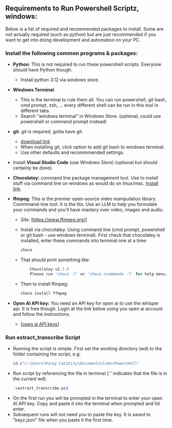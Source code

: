 ## Requirements to Run Powershell Scriptz, windows:

Below is a list of required and recommended packages to install. Some are not actually required (such as python) but are just recommended if you want to get into doing development and automation on your PC.

### Install the following common programs & packages:

- **Python**: This is not required to run these powershell scripts. Everyone should have Python though.
  - Install python 3.12 via windows store.
- **Windows Terminal**:
  - This is the terminal to rule them all. You can run powershell, git bash, cmd prompt, zsh, ... every different shell can be run in this tool in different tabs.
  - Search "windows terminal" in Windows Store. (optional, could use powershell or command prompt instead)
- **git**. git is required, gotta have git.
  - [download link](https://git-scm.com/downloads/win)
  - When installing git, click option to add git bash to windows terminal.
  - Use other defaults and recommmended settings.
- Install **Visual Studio Code** (use Windows Store) (optional but should certainly be done).
- **Chocolatey:** command line package management tool. Use to install stuff via command line on windows as would do on linux/mac. [Install link](https://chocolatey.org/install).
- **ffmpeg**: This is the premier open-source video manipulation library. Commmand-line tool. It is the tits. Use an LLM to help you formulate your commands and you'll have mastery over video, images and audio.
  - *Site*: [https://www.ffmpeg.org/]
  - Install via chocolatey. Using command line (cmd prompt, powershell or git bash - use windows terminal). First check that chocolatey is installed, enter these commands into terminal one at a time:
  
    ```powershell
    choco
    ```

  - That should print something like:

    ```powershell
        Chocolatey v2.3.0
        Please run 'choco -?' or 'choco <command> -?' for help menu.
    ```

  - Then to install ffmpeg:

    ```powershell
    choco install ffmpeg
    ```

- **Open AI API key:** You need an API key for open ai to use the whisper api. It is free though. Login at the link below using you open ai account and follow the instructions.
  - [[open ai API keys](https://platform.openai.com/api-keys)]

### Run extract_transcribe Script

- Running the script is simple. First set the working directory (wd) to the folder containing the script, e.g:
  ```powershell
  cd c"c:\Users\Purpy Catatity\Documents\Code\Powershell"
  ```
- Run script by referencing the file in terminal ('.\' indicates that the file is in the current wd):
  ```powershell
  .\extract_transcribe.ps1
  ```
- On the first run you will be prompted in the terminal to enter your open AI API key. Copy and paste it into the terminal when prompted and hit enter.
- Subsequent runs will not need you to paste the key. It is saved to "keyz.json" file when you paste it the first time.
